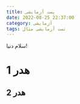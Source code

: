 ```yaml
---
title: پست آزمایشی
date: 2022-08-25 22:37:00
category: آزمایشی
tags: تست آزمایشی مثال
---
```


سلام دنیا!

# هدر 1

## هدر 2